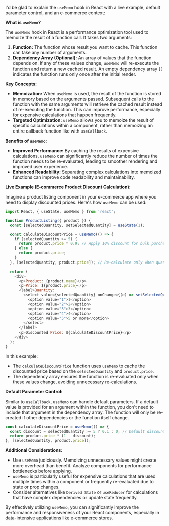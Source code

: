 I'd be glad to explain the `useMemo` hook in React with a live example, default parameter control, and an e-commerce context:

**What is `useMemo`?**

The `useMemo` hook in React is a performance optimization tool used to memoize the result of a function call. It takes two arguments:

1. **Function:** The function whose result you want to cache. This function can take any number of arguments.
2. **Dependency Array (Optional):** An array of values that the function depends on. If any of these values change, `useMemo` will re-execute the function and return a new cached result. An empty dependency array `[]` indicates the function runs only once after the initial render.

**Key Concepts:**

- **Memoization:** When `useMemo` is used, the result of the function is stored in memory based on the arguments passed. Subsequent calls to the function with the same arguments will retrieve the cached result instead of re-executing the function. This can improve performance, especially for expensive calculations that happen frequently.
- **Targeted Optimization:** `useMemo` allows you to memoize the result of specific calculations within a component, rather than memoizing an entire callback function like with `useCallback`.

**Benefits of `useMemo`:**

- **Improved Performance:** By caching the results of expensive calculations, `useMemo` can significantly reduce the number of times the function needs to be re-evaluated, leading to smoother rendering and improved user experience.
- **Enhanced Readability:** Separating complex calculations into memoized functions can improve code readability and maintainability.

**Live Example (E-commerce Product Discount Calculation):**

Imagine a product listing component in your e-commerce app where you need to display discounted prices. Here's how `useMemo` can be used:

```javascript
import React, { useState, useMemo } from 'react';

function ProductListing({ product }) {
  const [selectedQuantity, setSelectedQuantity] = useState(1);

  const calculateDiscountPrice = useMemo(() => {
    if (selectedQuantity >= 5) {
      return product.price * 0.9; // Apply 10% discount for bulk purchases
    } else {
      return product.price;
    }
  }, [selectedQuantity, product.price]); // Re-calculate only when quantity or price changes

  return (
    <div>
      <p>Product: {product.name}</p>
      <p>Price: ${product.price}</p>
      <label>Quantity:
        <select value={selectedQuantity} onChange={(e) => setSelectedQuantity(e.target.value)}>
          <option value="1">1</option>
          <option value="2">2</option>
          <option value="3">3</option>
          <option value="4">4</option>
          <option value="5">5 or more</option>
        </select>
      </label>
      <p>Discounted Price: ${calculateDiscountPrice}</p>
    </div>
  );
}
```

In this example:

- The `calculateDiscountPrice` function uses `useMemo` to cache the discounted price based on the `selectedQuantity` and `product.price`.
- The dependency array ensures the function is re-evaluated only when these values change, avoiding unnecessary re-calculations.

**Default Parameter Control:**

Similar to `useCallback`, `useMemo` can handle default parameters. If a default value is provided for an argument within the function, you don't need to include that argument in the dependency array. The function will only be re-created if other dependencies or the function itself change.

```javascript
const calculateDiscountPrice = useMemo(() => {
  const discount = selectedQuantity >= 5 ? 0.1 : 0; // Default discount to 0
  return product.price * (1 - discount);
}, [selectedQuantity, product.price]);
```

**Additional Considerations:**

- Use `useMemo` judiciously. Memoizing unnecessary values might create more overhead than benefit. Analyze components for performance bottlenecks before applying.
- `useMemo` is particularly useful for expensive calculations that are used multiple times within a component or frequently re-evaluated due to state or prop changes.
- Consider alternatives like `Derived State` or `useReducer` for calculations that have complex dependencies or update state frequently.

By effectively utilizing `useMemo`, you can significantly improve the performance and responsiveness of your React components, especially in data-intensive applications like e-commerce stores.